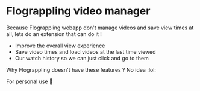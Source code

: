 # Flograppling video manager

Because Flograppling webapp don't manage videos and save view times at all, lets do an extension that can do it !
- Improve the overall view experience 
- Save video times and load videos at the last time viewed
-  Our watch history so we can just click and go to them

Why Flograppling doesn't have these features ? No idea :lol:

For personal use :cowboy_hat_face:	